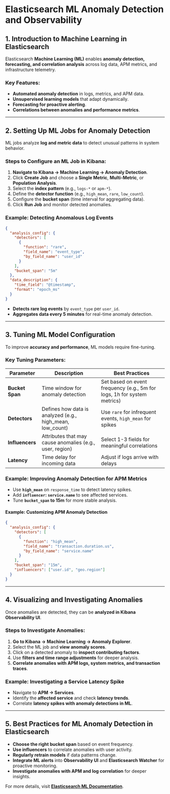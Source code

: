 # Elasticsearch ML Anomaly Detection and Observability

## **1. Introduction to Machine Learning in Elasticsearch**
Elasticsearch **Machine Learning (ML)** enables **anomaly detection, forecasting, and correlation analysis** across log data, APM metrics, and infrastructure telemetry.

### **Key Features:**
- **Automated anomaly detection** in logs, metrics, and APM data.
- **Unsupervised learning models** that adapt dynamically.
- **Forecasting for proactive alerting**.
- **Correlations between anomalies and performance metrics**.

---

## **2. Setting Up ML Jobs for Anomaly Detection**
ML jobs analyze **log and metric data** to detect unusual patterns in system behavior.

### **Steps to Configure an ML Job in Kibana:**
1. **Navigate to Kibana → Machine Learning → Anomaly Detection**.
2. Click **Create Job** and choose a **Single Metric**, **Multi-Metric**, or **Population Analysis**.
3. Select the **index pattern** (e.g., `logs-*` or `apm-*`).
4. Define the **detector function** (e.g., `high_mean`, `rare`, `low_count`).
5. Configure the **bucket span** (time interval for aggregating data).
6. Click **Run Job** and monitor detected anomalies.

### **Example: Detecting Anomalous Log Events**
```json
{
  "analysis_config": {
    "detectors": [
      {
        "function": "rare",
        "field_name": "event_type",
        "by_field_name": "user_id"
      }
    ],
    "bucket_span": "5m"
  },
  "data_description": {
    "time_field": "@timestamp",
    "format": "epoch_ms"
  }
}
```
- **Detects rare log events** by `event_type` per `user_id`.
- **Aggregates data every 5 minutes** for real-time anomaly detection.

---

## **3. Tuning ML Model Configuration**
To improve **accuracy and performance**, ML models require fine-tuning.

### **Key Tuning Parameters:**
| Parameter | Description | Best Practices |
|-----------|-------------|----------------|
| **Bucket Span** | Time window for anomaly detection | Set based on event frequency (e.g., 5m for logs, 1h for system metrics) |
| **Detectors** | Defines how data is analyzed (e.g., high_mean, low_count) | Use `rare` for infrequent events, `high_mean` for spikes |
| **Influencers** | Attributes that may cause anomalies (e.g., user, region) | Select 1-3 fields for meaningful correlations |
| **Latency** | Time delay for incoming data | Adjust if logs arrive with delays |

### **Example: Improving Anomaly Detection for APM Metrics**
- Use **`high_mean`** on `response_time` to detect latency spikes.
- Add **`influencer`: `service.name`** to see affected services.
- Tune **`bucket_span` to 15m** for more stable analysis.

#### **Example: Customizing APM Anomaly Detection**
```json
{
  "analysis_config": {
    "detectors": [
      {
        "function": "high_mean",
        "field_name": "transaction.duration.us",
        "by_field_name": "service.name"
      }
    ],
    "bucket_span": "15m",
    "influencers": ["user.id", "geo.region"]
  }
}
```

---

## **4. Visualizing and Investigating Anomalies**
Once anomalies are detected, they can be **analyzed in Kibana Observability UI**.

### **Steps to Investigate Anomalies:**
1. **Go to Kibana → Machine Learning → Anomaly Explorer**.
2. Select the ML job and **view anomaly scores**.
3. Click on a detected anomaly to **inspect contributing factors**.
4. Use **filters and time range adjustments** for deeper analysis.
5. **Correlate anomalies with APM logs, system metrics, and transaction traces**.

### **Example: Investigating a Service Latency Spike**
- Navigate to **APM → Services**.
- Identify the **affected service** and check **latency trends**.
- Correlate **latency spikes with anomaly detections in ML**.

---

## **5. Best Practices for ML Anomaly Detection in Elasticsearch**
- **Choose the right bucket span** based on event frequency.
- **Use influencers** to correlate anomalies with user activity.
- **Regularly retrain models** if data patterns change.
- **Integrate ML alerts** into **Observability UI** and **Elasticsearch Watcher** for proactive monitoring.
- **Investigate anomalies with APM and log correlation** for deeper insights.

For more details, visit **[Elasticsearch ML Documentation](https://www.elastic.co/guide/en/machine-learning/current/index.html)**.
